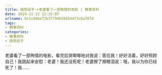 ```yaml
---
title: 搞笑段子->老婆看了一部殉情的电影 | 糗事百科
date: 2019-11-22 12:32:07
urlname: 0c1c806e72b37794b594544f3c6a707d
tags: 
- 糗事百科
categories:
- 糗事百科
- 搞笑段子
---
```

老婆看了一部殉情的电影，看完后哭唧唧地对我说：答应我！好好活着，好好照顾自己！我跳起来安慰：老婆！我还没死呢！老婆擦了擦眼泪说：哦，我以为你已经死了！我……


